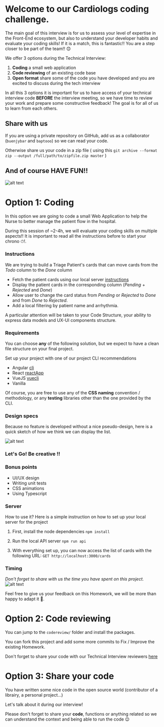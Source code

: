 # Welcome to our Cardiologs **coding challenge**.

The main goal of this interview is for us to assess your level of expertise in the Front-End ecosystem, but also to understand your developer habits and evaluate your coding skills!
If it is a match, this is fantastic!! You are a step closer to be part of the team!! :blush:

We offer 3 options during the Technical Interview: 
 1. **Coding** a small web application
 2. **Code reviewing** of an existing code base
 3. **Open format** share some of the code you have developed and you are excited to discuss during the tech interview

In all this 3 options it is important for us to have access of your technical interview code **BEFORE** the interview meeting, so we have time to review your work and prepare some constructive feedback! 
The goal is for all of us to learn from each others.  

## Share with us
If you are using a private repository on GitHub, add us as a collaborator (`buenjybar` and `baptooo`) so we can read your code.

Otherwise share us your code in a zip file ( using this `git archive --format zip --output /full/path/to/zipfile.zip master` )

## And of course HAVE FUN!!
![alt text][sponge]


# Option 1: Coding

In this option we are going to code a small Web Application to help the Nurse to better manage the patient flow in the hospital.  

During this session of ~2-4h, we will evaluate your coding skills on multiple aspects!!
It is important to read all the instructions before to start your chrono ⏱!.

### Instructions
We are trying to build a Triage Patient's cards that can move cards from the _Todo_ column to the _Done_ column
  - Fetch the patient cards using our local server [instructions](#Server)
  - Display the patient cards in the corresponding column (_Pending_ + _Rejected_ and _Done_)
  - Allow user to change the card status from _Pending_ or _Rejected_ to _Done_ and from _Done_ to _Rejected_.
  - Add a local filtering by patient name and arrhythmia.
  
A particular attention will be taken to your Code Structure, your ability to express data models and UX-UI components structure.

### Requirements
You can choose **any** of the following solution, but we expect to have a clean file structure on your final project.

Set up your project with one of our project CLI recommendations
- Angular [cli](https://cli.angular.io/)
- React [reactApp](https://create-react-app.dev/docs/getting-started/)
- VueJS [vuecli](https://cli.vuejs.org/)
- Vanilla

Of course, you are free to use any of the **CSS naming** convention / methodology, or any **testing** libraries other than the one provided by the CLI.

### Design specs
Because no feature is developed without a nice pseudo-design, here is a quick sketch of how we think we can display the list. 

![alt text][design]


### Let's Go! Be **creative** !!

### Bonus points
- UI/UX design
- Writing unit tests
- CSS animations
- Using Typescript

### Server
How to use it?
Here is a simple instruction on how to set up your local server for the project

1. First, install the node dependencies
    `npm install`

2. Run the local API server
    `npm run api`

3. With everything set up, you can now access the list of cards with the following URL:
    `GET http://localhost:3000/cards`


### Timing
*Don't forget to share with us the time you have spent on this project.*
![alt text][rabbit]


Feel free to give us your feedback on this Homework, we will be more than happy to adapt it :blue_heart:.


# Option 2: Code reviewing

You can jump to the `codereview/` folder and install the packages.

You can fork this project and add some more commits to Fix / Improve the existing Homework.

Don't forget to share your code with our Technical Interview reviewers [here](#share-with-us)

# Option 3: Share your code

You have written some nice code in the open source world (contributor of a librairy, a personal project...) 

Let's talk about it during our interview!

Please don't forget to share your **code**, functions or anything related so we can understand the context and being able to run the code :wink:


[design]: https://github.com/CardioLogs/card-triage/raw/master/images/design.png
[sponge]: https://github.com/CardioLogs/card-triage/raw/master/images/sponge.gif
[rabbit]: https://github.com/CardioLogs/card-triage/raw/master/images/wonderland.gif
